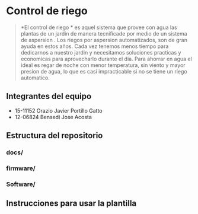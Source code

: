 # Control de riego
> *El control de riego * es aquel sistema que provee con agua las plantas de un jardin de manera tecnificade por medio de un sistema de aspersion .
> Los riegos por aspersion automatizados, son de gran ayuda en estos años. Cada vez tenemos menos tiempo para dedicarnos a nuestro jardin y necesitamos soluciones practicas y economicas para aprovecharlo durante el dia. Para ahorrar en agua el ideal es regar de noche con menor temperatura, sin viento y mayor presion de agua, lo que es casi impracticable si no se tiene un riego automatico.

## Integrantes del equipo
* 15-11152 Orazio Javier Portillo Gatto
*  12-06824  Bensedi Jose Acosta

## Estructura del repositorio
### docs/
### firmware/

### Software/


## Instrucciones para usar la plantilla

